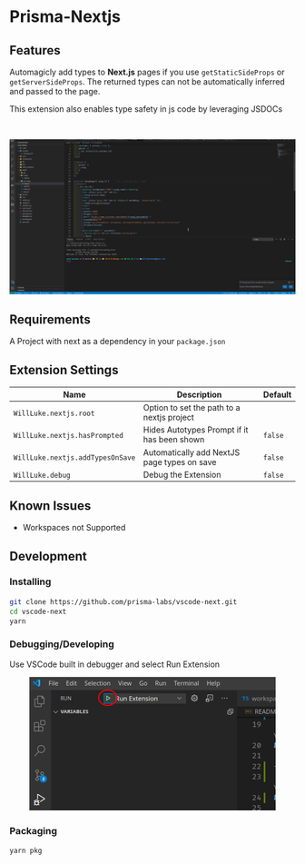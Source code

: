 # Prisma-Nextjs

## Features

Automagicly add types to **Next.js** pages if you use `getStaticSideProps` or `getServerSideProps`.
The returned types can not be automatically inferred and passed to the page. 

This extension also enables type safety in js code by leveraging JSDOCs

<br/>

<p align="center">
  <img src="https://github.com/prisma-labs/vscode-next/blob/main/images/NextJS-AutoTypes.gif?raw=true" title="Demo">
</p>

## Requirements

A Project with next as a dependency in your `package.json`

## Extension Settings

| Name                             | Description                                 | Default |
| -------------------------------- | ------------------------------------------- | ------- |
| `WillLuke.nextjs.root`           | Option to set the path to a nextjs project  |         |
| `WillLuke.nextjs.hasPrompted`    | Hides Autotypes Prompt if it has been shown | `false` |
| `WillLuke.nextjs.addTypesOnSave` | Automatically add NextJS page types on save | `false` |
| `WillLuke.debug`                 | Debug the Extension                         | `false` |

## Known Issues

- Workspaces not Supported

## Development

### Installing

```bash
git clone https://github.com/prisma-labs/vscode-next.git
cd vscode-next
yarn
```

### Debugging/Developing

Use VSCode built in debugger and select Run Extension

<p align="center">
  <img src="https://github.com/prisma-labs/vscode-next/blob/main/images/run-extension.png?raw=true" title="Run Extension">
</p>

### Packaging

```bash
yarn pkg
```
